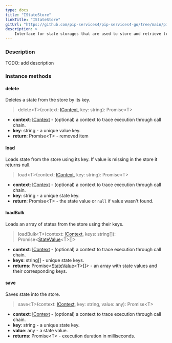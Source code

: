 ```yaml
---
type: docs
title: "IStateStore"
linkTitle: "IStateStore"
gitUrl: "https://github.com/pip-services4/pip-services4-go/tree/main/pip-services4-logic-go"
description: >
    Interface for state storages that are used to store and retrieve transaction states.
---
```


### Description

TODO: add description

### Instance methods

#### delete
Deletes a state from the store by its key.

> delete\<T\>(context: [IContext](../../../components/context/icontext), key: string): Promise\<T\>

- **context**: [IContext](../../../components/context/icontext) - (optional) a context to trace execution through call chain.
- **key**: string - a unique value key.
- **return**: Promise\<T\> - removed item


#### load
Loads state from the store using its key.
If value is missing in the store it returns null.

> load\<T\>(context: [IContext](../../../components/context/icontext), key: string): Promise\<T\>

- **context**: [IContext](../../../components/context/icontext) - (optional) a context to trace execution through call chain.
- **key**: string - a unique state key.
- **return**: Promise\<T\> - the state value or `null` if value wasn't found.


#### loadBulk
Loads an array of states from the store using their keys.

> loadBulk\<T\>(context: [IContext](../../../components/context/icontext), keys: string[]): Promise<[StateValue](../state_value)\<T\>[]>

- **context**: [IContext](../../../components/context/icontext) - (optional) a context to trace execution through call chain.
- **keys**: string[] - unique state keys.
- **returns**: Promise<[StateValue](../state_value)\<T\>[]> - an array with state values and their corresponding keys.


#### save
Saves state into the store.

> save\<T\>(context: [IContext](../../../components/context/icontext), key: string, value: any): Promise\<T\>

- **context**: [IContext](../../../components/context/icontext) - (optional) a context to trace execution through call chain.
- **key**: string - a unique state key.
- **value**: any - a state value.
- **returns**: Promise\<T\> - execution duration in milliseconds.


